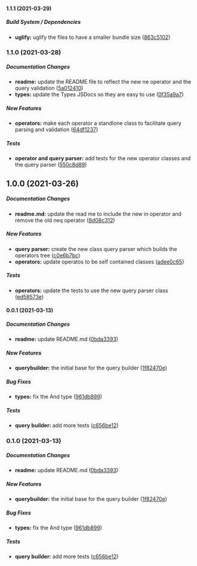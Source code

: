 #### 1.1.1 (2021-03-29)

##### Build System / Dependencies

* **uglify:**  uglify the files to have a smaller bundle size ([863c5102](https://github.com/khaledosama999/algolia-filter-query-builder/commit/863c5102481213ef8e47df5887f8b3dd33409ea9))

### 1.1.0 (2021-03-28)

##### Documentation Changes

* **readme:**  update the README file to reflect the new ne operator and the query validation ([5a012410](https://github.com/khaledosama999/algolia-filter-query-builder/commit/5a0124106c281ef654b53fd9845b3b7c2cd96f32))
* **types:**  update the Types JSDocs so they are easy to use ([0f35a9a7](https://github.com/khaledosama999/algolia-filter-query-builder/commit/0f35a9a777502b67aef25967821ad1322a745654))

##### New Features

* **operators:**  make each operator a standlone class to facilitate query parsing and validation ([64df1237](https://github.com/khaledosama999/algolia-filter-query-builder/commit/64df12373369688791a36e168cd2928c4ea5fdaa))

##### Tests

* **operator and query parser:**  add tests for the new operator classes and the query parser ([550c8d89](https://github.com/khaledosama999/algolia-filter-query-builder/commit/550c8d89114d1bac879499be151559599ed26896))

## 1.0.0 (2021-03-26)

##### Documentation Changes

* **readme.md:**  update the read me to include the new in operator and remove the old neq operator ([8d08c312](https://github.com/khaledosama999/algolia-filter-query-builder/commit/8d08c31273246ec601a01247afe098b88cdd3e1f))

##### New Features

* **query parser:**  create the new class query parser which builds the operators tree ([c0e6b7bc](https://github.com/khaledosama999/algolia-filter-query-builder/commit/c0e6b7bc243be87117eeb0d3981084ee58660dae))
* **operators:**  update operatos to be self contained classes ([adee0c65](https://github.com/khaledosama999/algolia-filter-query-builder/commit/adee0c654d7afab6ce6cd032864fe2a340d6ca55))

##### Tests

* **operators:**  update the tests to use the new query parser class ([ed58573e](https://github.com/khaledosama999/algolia-filter-query-builder/commit/ed58573ea476f6c00f441fde7b23157ce072f559))

#### 0.0.1 (2021-03-13)

##### Documentation Changes

* **readme:**  update README.md ([0bda3393](https://github.com/khaledosama999/algolia-filter-query-builder/commit/0bda3393e85471c6daa60f892133650e27f2d9eb))

##### New Features

* **querybuilder:**  the initial base for the query builder ([1f82470e](https://github.com/khaledosama999/algolia-filter-query-builder/commit/1f82470ebca5a3bfce6977e1ec198425ed1fa88b))

##### Bug Fixes

* **types:**  fix the And type ([961db899](https://github.com/khaledosama999/algolia-filter-query-builder/commit/961db8991e13496d3d3198a7f491f2d800f20261))

##### Tests

* **query builder:**  add more tests ([c656be12](https://github.com/khaledosama999/algolia-filter-query-builder/commit/c656be122e8e61dd0e2cd2ee26775f09c6014d44))

### 0.1.0 (2021-03-13)

##### Documentation Changes

* **readme:**  update README.md ([0bda3393](https://github.com/khaledosama999/algolia-filter-query-builder/commit/0bda3393e85471c6daa60f892133650e27f2d9eb))

##### New Features

* **querybuilder:**  the initial base for the query builder ([1f82470e](https://github.com/khaledosama999/algolia-filter-query-builder/commit/1f82470ebca5a3bfce6977e1ec198425ed1fa88b))

##### Bug Fixes

* **types:**  fix the And type ([961db899](https://github.com/khaledosama999/algolia-filter-query-builder/commit/961db8991e13496d3d3198a7f491f2d800f20261))

##### Tests

* **query builder:**  add more tests ([c656be12](https://github.com/khaledosama999/algolia-filter-query-builder/commit/c656be122e8e61dd0e2cd2ee26775f09c6014d44))


